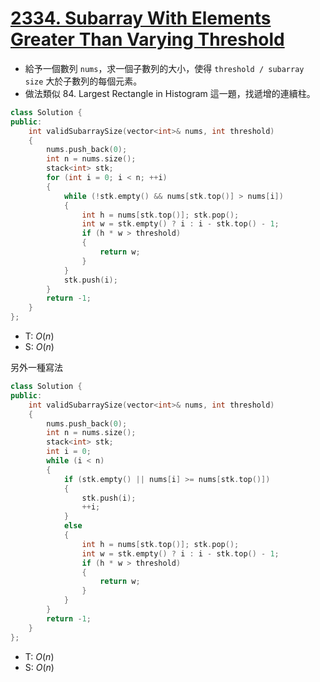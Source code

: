 # [2334\. Subarray With Elements Greater Than Varying Threshold](https://leetcode.com/problems/subarray-with-elements-greater-than-varying-threshold/)

- 給予一個數列 `nums`，求一個子數列的大小，使得 `threshold / subarray size` 大於子數列的每個元素。
- 做法類似 84. Largest Rectangle in Histogram 這一題，找遞增的連續柱。


```cpp
class Solution {
public:
    int validSubarraySize(vector<int>& nums, int threshold)
    {
        nums.push_back(0);
        int n = nums.size();
        stack<int> stk;
        for (int i = 0; i < n; ++i)
        {
            while (!stk.empty() && nums[stk.top()] > nums[i])
            {
                int h = nums[stk.top()]; stk.pop();
                int w = stk.empty() ? i : i - stk.top() - 1;
                if (h * w > threshold)
                {
                    return w;
                }
            }
            stk.push(i);
        }
        return -1;
    }
};
```
- T: $O(n)$
- S: $O(n)$


 另外一種寫法
```cpp
class Solution {
public:
    int validSubarraySize(vector<int>& nums, int threshold)
    {
        nums.push_back(0);
        int n = nums.size();
        stack<int> stk;
        int i = 0;
        while (i < n)
        {
            if (stk.empty() || nums[i] >= nums[stk.top()])
            {
                stk.push(i);
                ++i;
            }
            else
            {
                int h = nums[stk.top()]; stk.pop();
                int w = stk.empty() ? i : i - stk.top() - 1;
                if (h * w > threshold)
                {
                    return w;
                }
            }
        }
        return -1;
    }
};
```
- T: $O(n)$
- S: $O(n)$

